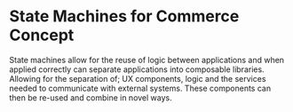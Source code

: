 # State Machines for Commerce Concept

State machines allow for the reuse of logic between applications and when applied correctly can separate applications into composable libraries.
Allowing for the separation of; UX components, logic and the services needed to communicate with external systems.
These components can then be re-used and combine in novel ways.
